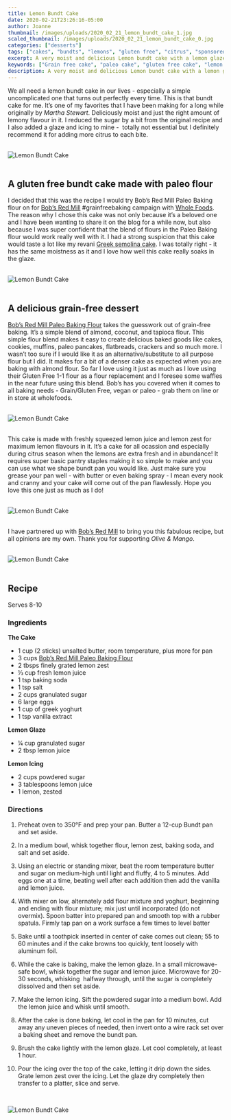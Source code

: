 ```yaml
---
title: Lemon Bundt Cake
date: 2020-02-21T23:26:16-05:00
author: Joanne
thumbnail: /images/uploads/2020_02_21_lemon_bundt_cake_1.jpg
scaled_thumbnail: /images/uploads/2020_02_21_lemon_bundt_cake_0.jpg
categories: ["desserts"]
tags: ["cakes", "bundts", "lemons", "gluten free", "citrus", "sponsored"]
excerpt: A very moist and delicious Lemon bundt cake with a lemon glaze and icing 
keywords: ["Grain free cake", "paleo cake", "gluten free cake", "lemon bundt cake"]
description: A very moist and delicious Lemon bundt cake with a lemon glaze and icing 
---
```


We all need a lemon bundt cake in our lives - especially a simple uncomplicated one that turns out perfectly every time. This is that bundt cake for me. It’s one of my favorites that I have been making for a long while originally by _Martha Stewart_. Deliciously moist and just the right amount of lemony flavour in it. I reduced the sugar by a bit from the original recipe and I also added a glaze and icing to mine -  totally not essential but I definitely recommend it for adding more citrus to each bite. 
</br>
</br>

![Lemon Bundt Cake](/images/uploads/2020_02_21_lemon_bundt_cake_2.jpg)
</br>
</br>

## A gluten free bundt cake made with paleo flour
I decided that this was the recipe I would try Bob’s Red Mill Paleo Baking flour on for <span class="highlight"><a rel="nofollow" href="https://www.bobsredmill.com/?utm_source=TheOliveAndMango&utm_medium=influencer&utm_campaign=bobsredmill">Bob’s Red Mill</a></span> #grainfreebaking campaign with <span class="highlight"><a rel="nofollow" href="https://www.wholefoodsmarket.com/">Whole Foods</a></span>. 
The reason why I chose this cake was not only because it’s a beloved one and I have been wanting to share it on the blog for a while now, but also because I was super confident that the blend of flours in the Paleo Baking flour would work really well with it. I had a strong suspicion that this cake would taste a lot like my revani [Greek semolina cake](https://www.oliveandmango.com/greek-semolina-cake-revani/). I was totally right - it has the same moistness as it and I love how well this cake really soaks in the glaze. 
</br>
</br>

![Lemon Bundt Cake](/images/uploads/2020_02_21_lemon_bundt_cake_3.jpg)
</br>
</br>

## A delicious grain-free dessert
<span class="highlight"><a rel="nofollow" href="https://www.bobsredmill.com/paleo-baking-flour.html">Bob’s Red Mill Paleo Baking Flour</a></span> takes the guesswork out of grain-free baking. It’s a simple blend of almond, coconut, and tapioca flour. This simple flour blend makes it easy to create delicious baked goods like cakes, cookies, muffins, paleo pancakes, flatbreads, crackers and so much more. I wasn’t too sure if I would like it as an alternative/substitute to all purpose flour but I did. It makes for a bit of a denser cake as expected when you are baking with almond flour. So far I love using it just as much as I love using their Gluten Free 1-1 flour as a flour replacement and I foresee some waffles in the near future using this blend. Bob’s has you covered when it comes to all baking needs - Grain/Gluten Free, vegan or paleo - grab them on line or in store at wholefoods. 
</br>
</br>

![Lemon Bundt Cake](/images/uploads/2020_02_21_lemon_bundt_cake_4.jpg)
</br>
</br>

This cake is made with freshly squeezed lemon juice and lemon zest for maximum lemon flavours in it. It’s a cake for all ocassion and especially during citrus season when the lemons are extra fresh and in abundance! It requires super basic pantry staples making it so simple to make and you can use what we shape bundt pan you would like. Just make sure you grease your pan well - with butter or even baking spray - I mean every nook and cranny and your cake will come out of the pan flawlessly. Hope you love this one just as much as I do!
</br>
</br>

![Lemon Bundt Cake](/images/uploads/2020_02_21_lemon_bundt_cake_5.jpg)
</br>
</br>

I have partnered up with <span class="highlight"><a rel="nofollow" href="https://www.bobsredmill.com/?utm_source=TheOliveAndMango&utm_medium=influencer&utm_campaign=bobsredmill">Bob’s Red Mill</a></span> to bring you this fabulous recipe, but all opinions are my own. Thank you for supporting _Olive & Mango_.
</br>
</br>

![Lemon Bundt Cake](/images/uploads/2020_02_21_lemon_bundt_cake_6.jpg)
</br>
</br>

## Recipe
Serves 8-10

### Ingredients 

__The Cake__

* <span itemprop="ingredients">1 cup (2 sticks) unsalted butter, room temperature, plus more for pan </span>
* <span itemprop="ingredients">3 cups <span class="highlight"><a rel="nofollow" href="https://www.bobsredmill.com/paleo-baking-flour.html">Bob’s Red Mill Paleo Baking Flour</a></span>
* <span itemprop="ingredients">2 tbsps finely grated lemon zest </span>
* <span itemprop="ingredients">&frac13; cup fresh lemon juice </span>
* <span itemprop="ingredients">1 tsp baking soda </span>
* <span itemprop="ingredients">1 tsp salt </span>
* <span itemprop="ingredients">2 cups granulated sugar </span>
* <span itemprop="ingredients">6 large eggs </span>
* <span itemprop="ingredients">1 cup of greek yoghurt </span>
* <span itemprop="ingredients">1 tsp vanilla extract</span>

__Lemon Glaze__

* <span itemprop="ingredients">&frac14; cup granulated sugar </span>
* <span itemprop="ingredients">2 tbsp lemon juice </span>

__Lemon Icing__

* <span itemprop="ingredients">2 cups powdered sugar </span>
* <span itemprop="ingredients">3 tablespoons lemon juice</span>
* <span itemprop="ingredients">1 lemon, zested</span>

### Directions
<span itemprop="recipeInstructions">

1. Preheat oven to 350°F and prep your pan. Butter a 12-cup Bundt pan and set aside. 

1. In a medium bowl, whisk together flour, lemon zest, baking soda, and salt and set aside.

1. Using an electric or standing mixer, beat the room temperature butter and sugar on medium-high until light and fluffy, 4 to 5 minutes. Add eggs one at a time, beating well after each addition then add the vanilla and lemon juice.

1. With mixer on low, alternately add flour mixture and yoghurt, beginning and ending with flour mixture; mix just until incorporated (do not overmix). Spoon batter into prepared pan and smooth top with a rubber spatula. Firmly tap pan on a work surface a few times to level batter 

1. Bake until a toothpick inserted in center of cake comes out clean; 55 to 60 minutes and if the cake browns too quickly, tent loosely with aluminum foil. 

1. While the cake is baking, make the lemon glaze. In a small microwave-safe bowl, whisk together the sugar and lemon juice. Microwave for 20-30 seconds, whisking  halfway through, until the sugar is completely dissolved and then set aside.

1. Make the lemon icing. Sift the powdered sugar into a medium bowl. Add the lemon juice and whisk until smooth.

1. After the cake is done baking, let cool in the pan for 10 minutes, cut away any uneven pieces of needed, then invert onto a wire rack set over a baking sheet and remove the bundt pan. 

1. Brush the cake lightly with the lemon glaze. Let cool completely, at least 1 hour.

1. Pour the icing over the top of the cake, letting it drip down the sides. Grate lemon zest over the icing. Let the glaze dry completely then transfer to a platter, slice and serve.
</span>

</br>

![Lemon Bundt Cake](/images/uploads/2020_02_21_lemon_bundt_cake_7.jpg)